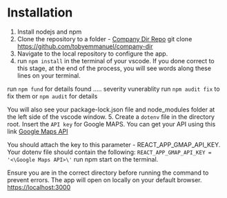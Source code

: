 # Installation

1. Install nodejs and npm
2. Clone the repository to a folder - [Company Dir Repo](https://github.com/tobyemmanuel/company-dir)
git clone https://github.com/tobyemmanuel/company-dir
3. Navigate to the local repository to configure the app. 
4. run ``npm install`` in the terminal of your vscode. If you done correct to this stage, at the end of the process, you will see words along these lines on your terminal.

run `npm fund` for details
found ..... severity vunerablity
run `npm audit fix` to fix them or `npm audit` for details

You will also see your package-lock.json file and node_modules folder at the left side of the vscode window.
5. Create a `dotenv` file in the directory root. Insert the `API key` for Google MAPS. You can get your API using this link [Google Maps API](https://developers.google.com/maps/documentation/javascript/get-api-key)

You should attach the key to this parameter - REACT_APP_GMAP_API_KEY. Your dotenv file should contain the following:
    `REACT_APP_GMAP_API_KEY = '<\Google Maps API>\'`
run npm start on the terminal.

Ensure you are in the correct directory before running the command to prevent errors. The app will open on locally on your default browser.
    [https://localhost:3000](https://localhost:3000)
